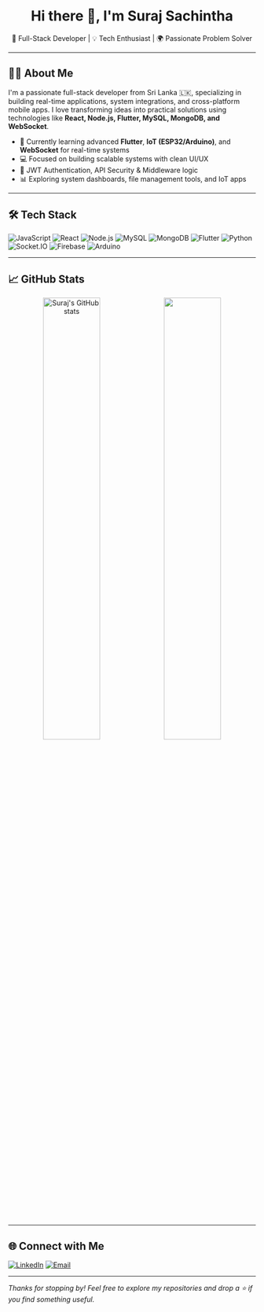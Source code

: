 <h1 align="center">Hi there 👋, I'm Suraj Sachintha</h1>

<p align="center">
  🔧 Full-Stack Developer | 💡 Tech Enthusiast | 🌍 Passionate Problem Solver
</p>

---

## 🧑‍💻 About Me

I'm a passionate full-stack developer from Sri Lanka 🇱🇰, specializing in building real-time applications, system integrations, and cross-platform mobile apps. I love transforming ideas into practical solutions using technologies like **React, Node.js, Flutter, MySQL, MongoDB, and WebSocket**.

- 🌱 Currently learning advanced **Flutter**, **IoT (ESP32/Arduino)**, and **WebSocket** for real-time systems  
- 💻 Focused on building scalable systems with clean UI/UX  
- 🔐 JWT Authentication, API Security & Middleware logic  
- 📊 Exploring system dashboards, file management tools, and IoT apps

---

## 🛠️ Tech Stack

![JavaScript](https://img.shields.io/badge/-JavaScript-black?style=flat-square&logo=javascript)
![React](https://img.shields.io/badge/-React-black?style=flat-square&logo=react)
![Node.js](https://img.shields.io/badge/-Node.js-black?style=flat-square&logo=node.js)
![MySQL](https://img.shields.io/badge/-MySQL-black?style=flat-square&logo=mysql)
![MongoDB](https://img.shields.io/badge/-MongoDB-black?style=flat-square&logo=mongodb)
![Flutter](https://img.shields.io/badge/-Flutter-black?style=flat-square&logo=flutter)
![Python](https://img.shields.io/badge/-Python-black?style=flat-square&logo=python)
![Socket.IO](https://img.shields.io/badge/-Socket.IO-black?style=flat-square&logo=socket.io)
![Firebase](https://img.shields.io/badge/-Firebase-black?style=flat-square&logo=firebase)
![Arduino](https://img.shields.io/badge/-Arduino-black?style=flat-square&logo=arduino)

---

## 📈 GitHub Stats

<p align="center">
  <img src="https://github-readme-stats.vercel.app/api?username=Surajsachintha&show_icons=true&theme=tokyonight" alt="Suraj's GitHub stats" width="48%"/>  
  <img src="https://github-readme-streak-stats.herokuapp.com/?user=surajlanka98&theme=tokyonight" width="48%" />
</p>

---

## 🌐 Connect with Me

[![LinkedIn](https://img.shields.io/badge/-LinkedIn-blue?style=flat-square&logo=linkedin&logoColor=white)](https://lk.linkedin.com/in/suraj-sachintha-5b8574266)
[![Email](https://img.shields.io/badge/-Email-black?style=flat-square&logo=gmail&logoColor=red)](mailto:surajlanka98@gmail.com)

---

*Thanks for stopping by! Feel free to explore my repositories and drop a ⭐ if you find something useful.*


